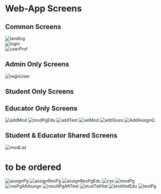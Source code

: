 # Web-App Screens
## Common Screens
![landing](/static/images/screens/landing.png)<br/>
![login](/static/images/screens/login.png)<br/>
![userProf](/static/images/screens/userProf.png)<br/>
## Admin Only Screens
![regisUser](/static/images/screens/regisUser.png)
## Student Only Screens
## Educator Only Screens
![addMod](/static/images/screens/addMod.png)
![modPgEdu](/static/images/screens/modPgEdu.png)
![addTest](/static/images/screens/addTest.png)
![selMod](/static/images/screens/selMod.png)
![addQues](/static/images/screens/addQues.png)
![AddAssignQ](/static/images/screens/addAssignQ.png)

## Student & Educator Shared Screens
![modList](/static/images/screens/modList.png)




# to be ordered
![assignPg](/static/images/screens/assignPg.png)
![assignResPg](/static/images/screens/assignResPg.png)
![assignResPgEdu](/static/images/screens/assignResPgEdu.png)
![csv](/static/images/screens/csv.png)
![modPg](/static/images/screens/modPg.png)
![resPgAftAssign](/static/images/screens/resPgAftAssign.png)
![resultPgAftTest](/static/images/screens/resultPgAftTest.png)
![studTstHist](/static/images/screens/studTstHist.png)
![testHistEdu](/static/images/screens/testHistEdu.png)
![testPg](/static/images/screens/testPg.png)
